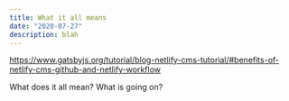 ```yaml
---
title: What it all means
date: "2020-07-27"
description: blah
---
```


https://www.gatsbyjs.org/tutorial/blog-netlify-cms-tutorial/#benefits-of-netlify-cms-github-and-netlify-workflow

What does it all mean? What is going on?